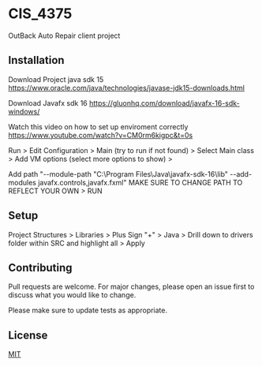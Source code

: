 # CIS_4375
OutBack Auto Repair client project

## Installation

Download Project java sdk 15
https://www.oracle.com/java/technologies/javase-jdk15-downloads.html

Download Javafx sdk 16
https://gluonhq.com/download/javafx-16-sdk-windows/

Watch this video on how to set up enviroment correctly 
https://www.youtube.com/watch?v=CM0rm6kigpc&t=0s

Run > Edit Configuration > Main (try to run if not found) > Select Main class > Add VM options (select more options to show) > 

Add path "--module-path "C:\Program Files\Java\javafx-sdk-16\lib" --add-modules javafx.controls,javafx.fxml"  MAKE SURE TO CHANGE PATH TO REFLECT YOUR OWN > RUN

## Setup

Project Structures > Libraries > Plus Sign "+" > Java > Drill down to drivers folder within SRC and highlight all > Apply

## Contributing
Pull requests are welcome. For major changes, please open an issue first to discuss what you would like to change.

Please make sure to update tests as appropriate.

## License
[MIT](https://choosealicense.com/licenses/mit/)
